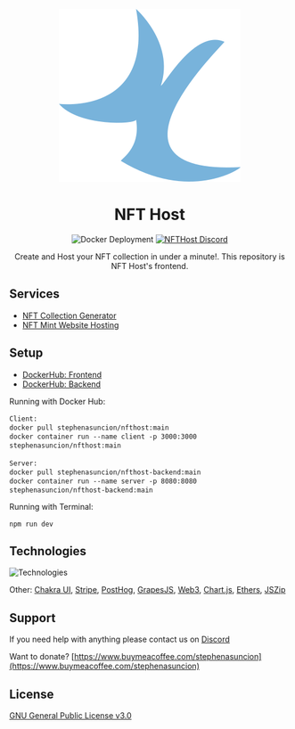 <p align="center">
    <a href='https://www.nfthost.app/' rel='nofollow'>
        <img src='./public/assets/logo.svg' alt='NFTHost Logo'/>
    </a>
</p>

<h1 align="center">NFT Host</h1>

<p align="center">
    <img src='https://github.com/stephenasuncionDEV/nfthost/actions/workflows/docker-deployment.yml/badge.svg' alt='Docker Deployment'>
    <a href="https://discord.gg/BMZZXZMnmv" rel="nofollow">
        <img src='https://img.shields.io/discord/925910496354381854.svg?color=7289da&label=discord&logo=discord&style=flat' alt='NFTHost Discord' />
    </a>
</p>

<p align="center">
    Create and Host your NFT collection in under a minute!. This repository is NFT Host's frontend.
</p>

## Services

<ul>
    <li><a href='https://www.nfthost.app/dashboard/generator' rel="nofollow">NFT Collection Generator</a></li>
    <li><a href='https://www.nfthost.app/dashboard/website' rel="nofollow">NFT Mint Website Hosting</a></li>
</ul>

## Setup

<ul>
    <li><a href='https://hub.docker.com/repository/docker/stephenasuncion/nfthost' rel="nofollow">DockerHub: Frontend</a></li>
    <li><a href='https://hub.docker.com/repository/docker/stephenasuncion/nfthost-backend' rel="nofollow">DockerHub: Backend</a></li>
</ul>

Running with Docker Hub:

```
Client:
docker pull stephenasuncion/nfthost:main
docker container run --name client -p 3000:3000 stephenasuncion/nfthost:main

Server:
docker pull stephenasuncion/nfthost-backend:main
docker container run --name server -p 8080:8080 stephenasuncion/nfthost-backend:main
```

Running with Terminal:

```
npm run dev
```

## Technologies

![Technologies](https://skillicons.dev/icons?i=nodejs,express,nextjs,vercel,mongodb,docker,sass,git&theme=light)

Other: [Chakra UI](https://chakra-ui.com/), [Stripe](https://stripe.com/en-ca), [PostHog](https://posthog.com/), [GrapesJS](https://grapesjs.com/), [Web3](https://web3js.readthedocs.io/en/v1.7.5/), [Chart.js](https://www.chartjs.org/), [Ethers](https://docs.ethers.io/v5/), [JSZip](https://stuk.github.io/jszip/)

## Support

If you need help with anything please contact us on [Discord](https://discord.gg/BMZZXZMnmv)

Want to donate? [https://www.buymeacoffee.com/stephenasuncion](https://www.buymeacoffee.com/stephenasuncion)

## License

[GNU General Public License v3.0](https://www.gnu.org/licenses/gpl-3.0.en.html)

